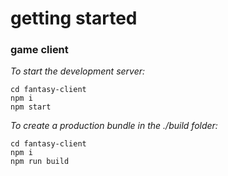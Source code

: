 # getting started

### game client

*To start the development server:*

```
cd fantasy-client
npm i
npm start
```

*To create a production bundle in the ./build folder:*

```
cd fantasy-client
npm i
npm run build
```
